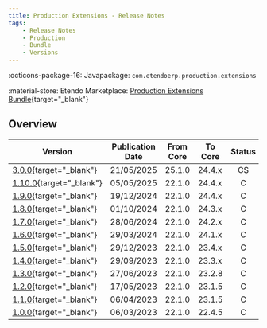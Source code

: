 ```yaml
---
title: Production Extensions - Release Notes
tags:
    - Release Notes
    - Production
    - Bundle
    - Versions
---
```

:octicons-package-16: Javapackage: `com.etendoerp.production.extensions`

:material-store: Etendo Marketplace:  [Production Extensions Bundle](https://marketplace.etendo.cloud/#/product-details?module=7C68641225CE46A6BF8A39993CC8E1E5){target="_blank"}

## Overview

| Version | Publication Date | From Core | To Core | Status | GitHub |
| --- | --- | --- | --- | :---: | :---: |
| [3.0.0](https://github.com/etendosoftware/com.etendoerp.production.extensions/releases/tag/3.0.0){target="_blank"} | 21/05/2025 | 25.1.0 | 24.4.x | CS | :white_check_mark: |
| [1.10.0](https://github.com/etendosoftware/com.etendoerp.production.extensions/releases/tag/1.10.0){target="_blank"} | 05/05/2025 | 22.1.0 | 24.4.x | C | :white_check_mark: |
| [1.9.0](https://github.com/etendosoftware/com.etendoerp.production.extensions/releases/tag/1.9.0){target="_blank"} | 19/12/2024 | 22.1.0 | 24.4.x | C | :white_check_mark: |
| [1.8.0](https://github.com/etendosoftware/com.etendoerp.production.extensions/releases/tag/1.8.0){target="_blank"} | 01/10/2024 | 22.1.0 | 24.3.x | C | :white_check_mark: |
| [1.7.0](https://github.com/etendosoftware/com.etendoerp.production.extensions/releases/tag/1.7.0){target="_blank"} | 28/06/2024 | 22.1.0 | 24.2.x | C | :white_check_mark: |
| [1.6.0](https://github.com/etendosoftware/com.etendoerp.production.extensions/releases/tag/1.6.0){target="_blank"} | 29/03/2024 | 22.1.0 | 24.1.x | C | :white_check_mark: |
| [1.5.0](https://github.com/etendosoftware/com.etendoerp.production.extensions/releases/tag/1.5.0){target="_blank"} | 29/12/2023 | 22.1.0 | 23.4.x | C | :white_check_mark: |
| [1.4.0](https://github.com/etendosoftware/com.etendoerp.production.extensions/releases/tag/1.4.0){target="_blank"} | 29/09/2023 | 22.1.0 | 23.3.x | C | :white_check_mark: |
| [1.3.0](https://github.com/etendosoftware/com.etendoerp.production.extensions/releases/tag/1.3.0){target="_blank"} | 27/06/2023 | 22.1.0 | 23.2.8 | C | :white_check_mark: |
| [1.2.0](https://github.com/etendosoftware/com.etendoerp.production.extensions/releases/tag/1.2.0){target="_blank"} | 17/05/2023 | 22.1.0 | 23.1.5 | C | :white_check_mark: |
| [1.1.0](https://github.com/etendosoftware/com.etendoerp.production.extensions/releases/tag/1.1.0){target="_blank"} | 06/04/2023 | 22.1.0 | 23.1.5 | C | :white_check_mark: |
| [1.0.0](https://github.com/etendosoftware/com.etendoerp.production.extensions/releases/tag/1.0.0){target="_blank"} | 06/03/2023 | 22.1.0 | 22.4.5 | C | :white_check_mark: |